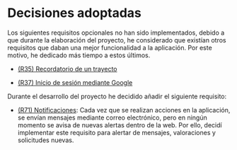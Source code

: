 # Decisiones adoptadas

Los siguientes requisitos opcionales no han sido implementados, debido a que durante la elaboración del proyecto, he considerado que existían otros requisitos que daban una mejor funcionalidad a la aplicación. Por este motivo, he dedicado más tiempo a estos últimos.

* [(R35) Recordatorio de un trayecto](https://github.com/rafabernal94/sanlucar/issues/35)

* [(R37) Inicio de sesión mediante Google](https://github.com/rafabernal94/sanlucar/issues/37)


Durante el desarrollo del proyecto he decidido añadir el siguiente requisito:

* [(R71) Notificaciones](https://github.com/rafabernal94/sanlucar/issues/109): Cada vez que se realizan acciones en la aplicación, se envían mensajes mediante correo electrónico, pero en ningún momento se avisa de nuevas alertas dentro de la web. Por ello, decidí implementar este requisito para alertar de mensajes, valoraciones y solicitudes nuevas.
